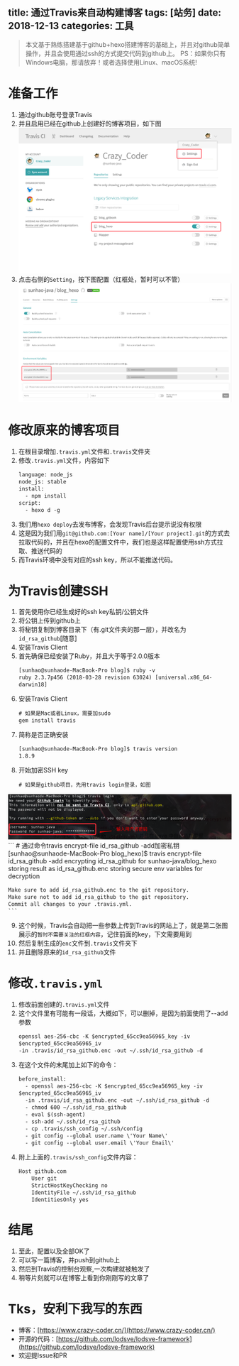 title: 通过Travis来自动构建博客
tags: [站务]
date: 2018-12-13
categories: 工具
---

> 本文基于熟练搭建基于github+hexo搭建博客的基础上，并且对github简单操作，并且会使用通过ssh的方式提交代码到github上。
> PS：如果你只有Windows电脑，那请放弃！或者选择使用Linux、macOS系统!

<!-- more -->

# 准备工作
1. 通过github账号登录Travis
2. 并且启用已经在github上创建好的博客项目，如下图
![](/imgs/build_blog_by_travis/1.png)
3. 点击右侧的`Setting`，按下图配置（红框处，暂时可以不管）
![](/imgs/build_blog_by_travis/2.png)

# 修改原来的博客项目
1. 在根目录增加`.travis.yml`文件和`.travis`文件夹
2. 修改`.travis.yml`文件，内容如下
    ```
    language: node_js
    node_js: stable
    install:
      - npm install
    script:
      - hexo d -g
    ```
3. 我们用`hexo deploy`去发布博客，会发现Travis后台提示说没有权限
4. 这是因为我们用`git@github.com:[Your name]/[Your project].git`的方式去拉取代码的，并且在hexo的配置文件中，我们也是这样配置使用ssh方式拉取、推送代码的
5. 而Travis环境中没有对应的ssh key，所以不能推送代码。

# 为Travis创建SSH
1. 首先使用你已经生成好的ssh key私钥/公钥文件
2. 将公钥上传到github上
3. 将秘钥复制到博客目录下（有.git文件夹的那一层），并改名为`id_rsa_github`[随意]
4. 安装Travis Client
5. 首先确保已经安装了Ruby，并且大于等于2.0.0版本
    ```
    [sunhao@sunhaode-MacBook-Pro blog]$ ruby -v
    ruby 2.3.7p456 (2018-03-28 revision 63024) [universal.x86_64-darwin18]
    ```
6. 安装Travis Client
    ```
    # 如果是Mac或者Linux，需要加sudo
    gem install travis
    ```
7. 简称是否正确安装
    ```
    [sunhao@sunhaode-MacBook-Pro blog]$ travis version
    1.8.9
    ```
8. 开始加密SSH key
    ```
    # 如果是github项目，先用travis login登录，如图
    ```
![](/imgs/build_blog_by_travis/3.png)
    ```
    # 通过命令travis encrypt-file id_rsa_github -add加密私钥
    [sunhao@sunhaode-MacBook-Pro blog_hexo]$ travis encrypt-file id_rsa_github -add
    encrypting id_rsa_github for sunhao-java/blog_hexo
    storing result as id_rsa_github.enc
    storing secure env variables for decryption
    
    Make sure to add id_rsa_github.enc to the git repository.
    Make sure not to add id_rsa_github to the git repository.
    Commit all changes to your .travis.yml.
    ```
9. 这个时候，Travis会自动把一些参数上传到Travis的网站上了，就是第二张图展示的`暂时不需要关注的红框内容`，记住前面的key，下文需要用到
10. 然后复制生成的`enc`文件到`.travis`文件夹下
11. 并且删除原来的`id_rsa_github`文件

# 修改`.travis.yml`
1. 修改前面创建的`.travis.yml`文件
2. 这个文件里有可能有一段话，大概如下，可以删掉，是因为前面使用了--add参数
    ```
    openssl aes-256-cbc -K $encrypted_65cc9ea56965_key -iv $encrypted_65cc9ea56965_iv
    -in .travis/id_rsa_github.enc -out ~/.ssh/id_rsa_github -d
    ```
3. 在这个文件的末尾加上如下的命令：
    ```
    before_install:
      - openssl aes-256-cbc -K $encrypted_65cc9ea56965_key -iv $encrypted_65cc9ea56965_iv
      -in .travis/id_rsa_github.enc -out ~/.ssh/id_rsa_github -d
      - chmod 600 ~/.ssh/id_rsa_github
      - eval $(ssh-agent)
      - ssh-add ~/.ssh/id_rsa_github
      - cp .travis/ssh_config ~/.ssh/config
      - git config --global user.name \'Your Name\'
      - git config --global user.email \'Your Email\'
    ```
4. 附上上面的`.travis/ssh_config`文件内容：
    ```
    Host github.com
        User git
        StrictHostKeyChecking no
        IdentityFile ~/.ssh/id_rsa_github
        IdentitiesOnly yes
    ```

# 结尾
1. 至此，配置以及全部OK了
2. 可以写一篇博客，并push到github上
3. 然后到Travis的控制台观察,一次构建就被触发了
4. 稍等片刻就可以在博客上看到你刚刚写的文章了


# Tks，安利下我写的东西
- 博客：[https://www.crazy-coder.cn/](https://www.crazy-coder.cn/)
- 开源的代码：[https://github.com/lodsve/lodsve-framework](https://github.com/lodsve/lodsve-framework)
- 欢迎提Issue和PR
